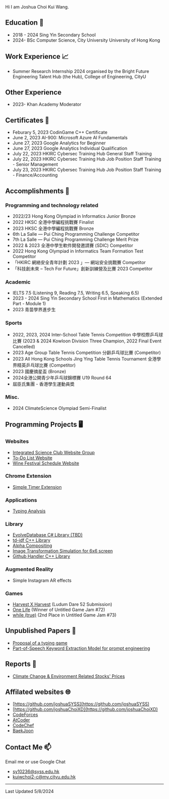 <head>
  <link rel="shortcut icon" type="image/x-icon" href="https://sandstormit.com/wp-content/uploads/2021/06/incognito-2231825_960_720-1.png">
</head>
Hi I am Joshua Choi Kui Wang.

## Education 🏫
- 2018 - 2024 Sing Yin Secondary School
- 2024- BSc Computer Science, City University University of Hong Kong

## Work Experience 📈
- Summer Research Internship 2024 organised by the Bright Future Engineering Talent Hub (the Hub), College of Engineering, CityU

## Other Experience
- 2023- Khan Academy Moderator

## Certificates 📄
- Feburary 5, 2023 CodinGame C++ Certificate
- June 2, 2023 AI-900: Microsoft Azure AI Fundamentals
- June 27, 2023 Google Analytics for Beginner
- June 27, 2023 Google Analytics Individual Qualification
- July 22, 2023 HKIRC Cybersec Training Hub General Staff Training
- July 22, 2023 HKIRC Cybersec Training Hub Job Position Staff Training - Senior Management
- July 23, 2023 HKIRC Cybersec Training Hub Job Position Staff Training - Finance/Accounting

## Accomplishments 🏅
### Programming and technology related
- 2022/23 Hong Kong Olympiad in Informatics Junior Bronze
- 2022 HKSC 全港中學編程挑戰賽 Finalist
- 2023 HKSC 全港中學編程挑戰賽 Bronze
- 6th La Salle — Pui Ching Programming Challenge Competitor
- 7th La Salle — Pui Ching Programming Challenge Merit Prize
- 2022 & 2023 全港中學生軟件開發邀請賽 (SDIC)  Competitor
- 2022 Hong Kong Olympiad in Informatics Team Formation Test Competitor  
- 「HKIRC 網絡安全青年計劃 2023 」— 網站安全挑戰賽 Competitor
- 「科技創未來 – Tech For Future」創新訓練營及比賽 2023 Competitor
### Academic
- IELTS 7.5 (Listening 9, Reading 7.5, Writing 6.5, Speaking 6.5)
- 2023 - 2024 Sing Yin Secondary School First in Mathematics (Extended Part - Module 1) 
- 2023 青苗學界進步生
### Sports
- 2022, 2023, 2024 Inter-School Table Tennis Competition 中學校際乒乓球比賽 (2023 & 2024 Kowloon Division Three Champion, 2022 Final Event Cancelled)
- 2023 Age Group Table Tennis Competition 分齡乒乓球比賽 (Competitor)
- 2023 All Hong Kong Schools Jing Ying Table Tennis Tournament 全港學界精英乒乓球比賽 (Competitor)
- 2023 國慶摘星盃 (Bronze)
- 2024全港公開青少年乒乓球錦標賽 U19 Round 64
- 屆臣氏集團 - 香港學生運動員奬
### Misc.
- 2024 ClimateScience Olympiad Semi-Finalist

## Programming Projects 🖥
### Websites
- [Integrated Science Club Website Group](https://is-club.netlify.app/)
- [To-Do List Website](memorizablelist.ok73.repl.co)
- [Wine Festival Schedule Website](https://gist.github.com/joshuaSYSS/267e6e9246099c593dc3fe4357fcc611)
### Chrome Extension
- [Simple Timer Extension](https://github.com/joshuaSYSS/simpletimerextension)
### Applications
- [Typing Analysis](https://drive.google.com/file/d/14uewku59n2wDwYXnCJXVe0CYTEyVpZwT/view?usp=sharing)
### Library
- [EvolveDatabase C# Library (TBD)](https://github.com/joshuaChoiXD/EvolveDatabase/tree/main)
- [td-idf C++ Library](https://github.com/joshuaSYSS/tfidf)
- [Alpha Compositing](https://github.com/joshuaSYSS/Alpha-Compositing)
- [Image Transformation Simulation for 6x6 screen](https://gist.github.com/codecademydev/c24aeb92c4947f9d2798868c9f051360)
- [Github Handler C++ Library](https://github.com/joshuaSYSS/GitHubHandler/tree/main)
### Augmented Reality
- Simple Instagram AR effects
### Games
- [Harvest X Harvest](https://revolution-game.itch.io/harvest-x-harvest) (Ludum Dare 52 Submission)
- [One Life](https://revolution-game.itch.io/one-life) (Winner of Untitled Game Jam #72)
- [while (true)](https://no1gameexpert.itch.io/while-true) (2nd Place in Untitled Game Jam #73)

## Unpublished Papers 📕
- [Proposal of a typing game](https://drive.google.com/file/d/1MLEPK0MOi32IGfM43FAsqUbAgeNFC9To/view?usp=drivesdk)
- [Part-of-Speech Keyword Extraction Model for prompt engineering](https://docs.google.com/document/d/e/2PACX-1vT-27zwboWWtkA83QwtnK8MbjA3E7i2O73_faD9FyLAG31fsJk_D7B_Ifi1JWpUYBlU9M3V9xi2Lf3h/pub)

## Reports 📰
- [Climate Change & Environment Related Stocks' Prices](https://docs.google.com/document/d/e/2PACX-1vQIebyjeus6KKoEWVTtI5rWKOq662k6YqNY1geSmN0wWkA5CL2rTRHHflVn4lk10TYLtK2ej81dYjbu/pub)

## Affilated websites 🌐
- [https://github.com/joshuaSYSS](https://github.com/joshuaSYSS)
- [https://github.com/joshuaChoiXD](https://github.com/joshuaChoiXD)
- [CodeForces](https://codeforces.com/profile/joshuaChoi)
- [AtCoder](https://atcoder.jp/users/joshuaChoi)
- [CodeChef](https://www.codechef.com/users/axehunter)
- [BaekJoon](https://www.acmicpc.net/user/loonatheworld2016)

## Contact Me 📫
Email me or use Google Chat
- sy10236@syss.edu.hk
- kuiwchoi2-c@my.cityu.edu.hk

<hr>
Last Updated 5/8/2024
